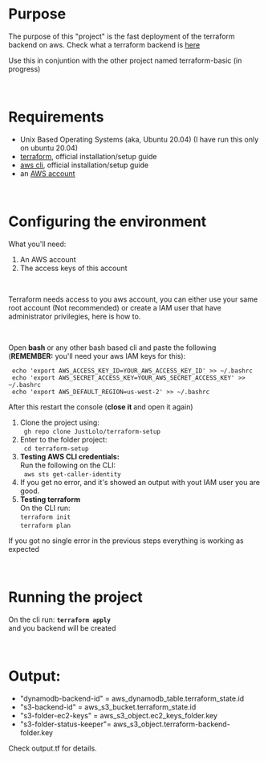 <h1> Purpose </h1>
<p>
The purpose of this "project" is the fast deployment of the terraform backend on aws.
Check what a terraform backend is <a href="https://www.terraform.io/language/settings/backends/configuration"> here </a>
</p>
<p>
Use this in conjuntion with the other project named terraform-basic (in progress)
</p>
</br>


<h1> Requirements </h1>
<ul>
  <li> Unix Based Operating Systems (aka, Ubuntu 20.04) (I have run this only on ubuntu 20.04) </li>
  <li> <a href="https://www.terraform.io/language/settings/backends/configuration">terraform</a>, official installation/setup guide </li>
  <li> <a href="https://docs.aws.amazon.com/cli/latest/userguide/getting-started-install.html">aws cli</a>, official installation/setup guide </li>
  <li> an <a href="https://aws.amazon.com/premiumsupport/knowledge-center/create-and-activate-aws-account/">AWS account</a> </li>
</ul>
</br>

<h1> Configuring the environment </h1>
<p> What you'll need: </p>
<ol>
<li> An AWS account</li>
<li> The access keys of this account</li>

</ol>
</br>
<p>Terraform needs access to you aws account, you can either use your same root account <a hfref="https://docs.aws.amazon.com/IAM/latest/UserGuide/best-practices.html#lock-away-credentials">(Not recommended)</a> or create a IAM user that have administrator privilegies, <a>here</a> is how to. </p>

</br>
<p>Open <b> bash </b> or any other bash based cli and paste the following (<b>REMEMBER:</b> you'll need your aws IAM keys for this): </p>
<pre>
<code> echo 'export AWS_ACCESS_KEY_ID=YOUR_AWS_ACCESS_KEY_ID' >> ~/.bashrc </code>
<code> echo 'export AWS_SECRET_ACCESS_KEY=YOUR_AWS_SECRET_ACCESS_KEY' >> ~/.bashrc </code>
<code> echo 'export AWS_DEFAULT_REGION=us-west-2' >> ~/.bashrc </code>
</pre>
<p> After this restart the console (<b>close it </b> and open it again) </p>

<ol>
  <li>
    Clone the project using: </br>
    <code> gh repo clone JustLolo/terraform-setup </code>
  </li>
  <li>
    Enter to the folder project: </br>
    <code> cd terraform-setup </code>
  </li>
  <li>
    <b>Testing AWS CLI credentials:</b></br>
    Run the following on the CLI: </br>
    <code> aws sts get-caller-identity</code>
  </li>
  <li>If you get no error, and it's showed an output with yout IAM user you are good.
  </li>
  <li>
    <b>Testing terraform</b> </br>
    On the CLI run: </br>
    <code>terraform init</code> </br>
    <code>terraform plan</code>
  </li>
</ol>
<p>
If you got no single error in the previous steps everything is working as expected
</p>
</br>

<h1>Running the project</h1>
<p>On the cli run: <code><b>terraform apply</b></code> </br>
and you backend will be created<p>

</br>
<h1>Output: </h1>
<ul>
  <li>"dynamodb-backend-id" = aws_dynamodb_table.terraform_state.id 
  </li>
  <li>"s3-backend-id" = aws_s3_bucket.terraform_state.id </li>
  <li>"s3-folder-ec2-keys" = aws_s3_object.ec2_keys_folder.key </li>
  <li>"s3-folder-status-keeper"= aws_s3_object.terraform-backend-folder.key </li>
</ul>
Check output.tf for details.



